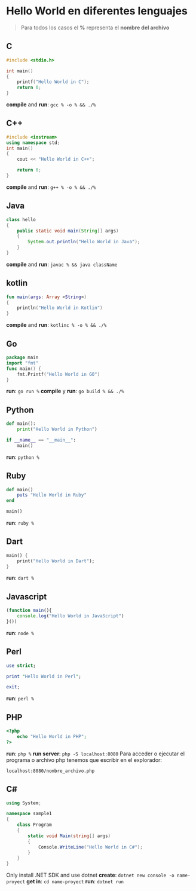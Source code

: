 # __Hello World__ en diferentes lenguajes

> Para todos los casos el **%** representa el **nombre del archivo**

## C
```c
#include <stdio.h>

int main()
{
    printf("Hello World in C");
    return 0;
}
```
**compile** and **run**: `gcc % -o % && ./%`

## C++
```c++
#include <iostream>
using namespace std;
int main()
{
    cout << "Hello World in C++";

    return 0;
}
```
**compile** and **run**: `g++ % -o % && ./%`

## Java
```java
class hello
{
	public static void main(String[] args)
	{
		System.out.println("Hello World in Java");
	}
}
```
**compile** and **run**: `javac % && java className`

## kotlin
```kotlin
fun main(args: Array <String>)
{
    println("Hello World in Kotlin")
}
```
**compile** and **run**: `kotlinc % -o % && ./%`

## Go
```go
package main
import "fmt"
func main() {
	fmt.Printf("Hello World in GO")
}
```
**run**: `go run %`
**compile** y **run**: `go build % && ./%`

## Python
```python
def main():
    print("Hello World in Python")

if __name__ == "__main__":
    main()
```
**run**: `python %`

## Ruby
```ruby
def main()
    puts "Hello World in Ruby"
end

main()
```
**run**: `ruby %`

## Dart
```dart
main() {
    print("Hello World in Dart");
}
```
**run**: `dart %`

## Javascript
```js
(function main(){
    console.log("Hello World in JavaScript")
}())
```
**run**: `node %`

## Perl
```perl
use strict;

print "Hello World in Perl";

exit;
```
**run**: `perl %`

## PHP
```php
<?php  
    echo "Hello World in PHP";
?>
```
**run**: `php %`
**run server**: `php -S localhost:8080`
Para acceder o ejecutar el programa o archivo php tenemos que escribir en el explorador:
```
localhost:8080/nombre_archivo.php
```

## C#
```c#
using System;

namespace sample1
{
    class Program
    {
        static void Main(string[] args)
        {
            Console.WriteLine("Hello World in C#");
        }
    }
}
```
Only install .NET SDK and use dotnet
**create**: `dotnet new console -o name-proyect`
**get in**: `cd name-proyect`
**run**: `dotnet run`